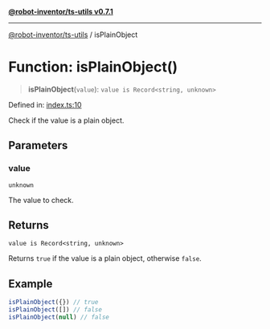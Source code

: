 [**@robot-inventor/ts-utils v0.7.1**](../README.md)

***

[@robot-inventor/ts-utils](../README.md) / isPlainObject

# Function: isPlainObject()

> **isPlainObject**(`value`): `value is Record<string, unknown>`

Defined in: [index.ts:10](https://github.com/Robot-Inventor/ts-utils/blob/ad2e1d60c0ccfd090c9dc7d5610dfc4951fff7dc/src/index.ts#L10)

Check if the value is a plain object.

## Parameters

### value

`unknown`

The value to check.

## Returns

`value is Record<string, unknown>`

Returns `true` if the value is a plain object, otherwise `false`.

## Example

```ts
isPlainObject({}) // true
isPlainObject([]) // false
isPlainObject(null) // false
```
